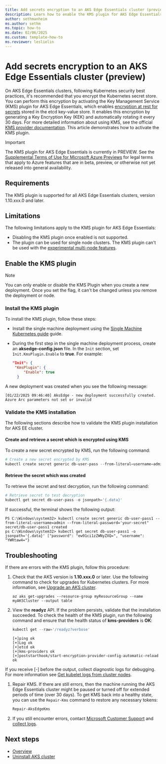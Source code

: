 ```yaml
---
title: Add secrets encryption to an AKS Edge Essentials cluster (preview)
description: Learn how to enable the KMS plugin for AKS Edge Essentials clusters.
author: sethmanheim
ms.author: sethm
ms.topic: how-to
ms.date: 02/06/2025
ms.custom: template-how-to
ms.reviewer: leslielin
---
```


# Add secrets encryption to an AKS Edge Essentials cluster (preview)

On AKS Edge Essentials clusters, following Kubernetes security best practices, it's recommended that you encrypt the Kubernetes secret store. You can perform this encryption by activating the Key Management Service (KMS) plugin for AKS Edge Essentials, which enables [encryption at rest for secrets](https://kubernetes.io/docs/concepts/configuration/secret/) stored in the etcd key-value store. It enables this encryption by generating a Key Encryption Key (KEK) and automatically rotating it every 30 days. For more detailed information about using KMS, see the official [KMS provider documentation](https://kubernetes.io/docs/tasks/administer-cluster/kms-provider/). This article demonstrates how to activate the KMS plugin.

> [!IMPORTANT]
> The KMS plugin for AKS Edge Essentials is currently in PREVIEW. See the [Supplemental Terms of Use for Microsoft Azure Previews](https://azure.microsoft.com/support/legal/preview-supplemental-terms/) for legal terms that apply to Azure features that are in beta, preview, or otherwise not yet released into general availability.

## Requirements

The KMS plugin is supported for all AKS Edge Essentials clusters, version 1.10.xxx.0 and later.

## Limitations

The following limitations apply to the KMS plugin for AKS Edge Essentials:

- Disabling the KMS plugin once enabled is not supported.
- The plugin can be used for single node clusters. The KMS plugin can't be used with the [experimental multi-node features](aks-edge-howto-scale-out.md).

## Enable the KMS plugin

> [!NOTE]
> You can only enable or disable the KMS Plugin when you create a new deployment. Once you set the flag, it can't be changed unless you remove the deployment or node.

### Install the KMS plugin

To install the KMS plugin, follow these steps:

- Install the single machine deployment using the [Single Machine Kubernetes guide](aks-edge-concept-clusters-nodes.md) guide.
- During the first step in the single machine deployment process, create an **aksedge-config.json** file. In the `Init` section, set `Init.KmsPlugin.Enable` to **true**. For example:

  ```json
  "Init": {
   "KmsPlugin": {
       "Enable": true
    }
  
  ```

A new deployment was created when you see the following message:

```output
[01/22/2025 09:46:40] AksEdge - new deployment successfully created.
Azure Arc parameters not set or invalid
```

### Validate the KMS installation

The following sections describe how to validate the KMS plugin installation for AKS EE cluster.

#### Create and retrieve a secret which is encrypted using KMS

To create a new secret encrypted by KMS, run the following command:

```powershell
# Create a new secret encrypted by KMS
kubectl create secret generic db-user-pass --from-literal=username=admin --from-literal=password='your-secret'
```

#### Retrieve the secret which was created

To retrieve the secret and test decryption, run the following command:

```powershell
# Retrieve secret to test decryption
kubectl get secret db-user-pass -o jsonpath='{.data}'
```

If successful, the terminal shows the following output:

```output
PS C:\Windows\system32> kubectl create secret generic db-user-pass1 --from-literal-username=admin --from-literal-password='your-secret" secret/db-user-pass1 created
ps C:\Windows\system32> kubectl get secret db-user-pass1 -o jsonpath='{.data}' ["password": "ew91ci1zZWNyZXQ=", "username": "YWRtaw4="}
```

## Troubleshooting

If there are errors with the KMS plugin, follow this procedure:

1. Check that the AKS version is **1.10.xxx.0** or later. Use the following command to check for upgrades for Kubernetes clusters. For more information, see [Upgrade an AKS cluster](aks-edge-howto-update.md).

   ```azurecli
   az aks get-upgrades --resource-group myResourceGroup --name myAKSCluster --output table
   ```

1. View the **readyz** API. If the problem persists, validate that the installation succeeded. To check the health of the KMS plugin, run the following command and ensure that the health status of **kms-providers** is **OK**:

   ```powershell
   kubectl get --raw='/readyz?verbose'
   ```

   ```output
   [+]ping ok
   [+]Log ok
   [+]etcd ok
   [+]kms-providers ok
   [+]poststarthook/start-encryption-provider-config-automatic-reload ok
   ```

If you receive [-] before the output, collect diagnostic logs for debugging. For more information see [Get kubelet logs from cluster nodes](aks-get-kubelet-logs.md).

1. Repair KMS. If there are still errors, then the machine running the AKS Edge Essentials cluster might be paused or turned off for extended periods of time (over 30 days). To get KMS back into a healthy state, you can use the `Repair-Kms` command to restore any necessary tokens:

   ```powershell
   Repair-AksEdgeKms
   ```

1. If you still encounter errors, contact [Microsoft Customer Support](aks-edge-troubleshoot-overview.md) and [collect logs](aks-get-kubelet-logs.md).

## Next steps

- [Overview](aks-edge-overview.md)
- [Uninstall AKS cluster](aks-edge-howto-uninstall.md)

